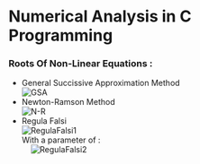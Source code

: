 # Numerical Analysis in C Programming
### Roots Of Non-Linear Equations :
   * General Succissive Approximation Method </br>
   ![GSA](https://user-images.githubusercontent.com/62079690/99472487-61830b80-2951-11eb-996b-126d7424921e.PNG)</br>
   * Newton-Ramson Method </br>
   ![N-R](https://user-images.githubusercontent.com/62079690/99472810-10274c00-2952-11eb-926f-8033388aabe4.PNG)</br>
   * Regula Falsi </br>
      ![RegulaFalsi1](https://user-images.githubusercontent.com/62079690/99473072-8461ef80-2952-11eb-9607-bec3606b18f5.PNG) </br>
      With a parameter of : </br>
      &nbsp;&nbsp;&nbsp;&nbsp;![RegulaFalsi2](https://user-images.githubusercontent.com/62079690/99473071-8461ef80-2952-11eb-9a5c-305691c5b063.PNG) </br>

        


